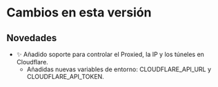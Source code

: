 # Cambios en esta versión

## Novedades
- ✨ Añadido soporte para controlar el Proxied, la IP y los túneles en Cloudflare.
    - Añadidas nuevas variables de entorno: CLOUDFLARE_API_URL y CLOUDFLARE_API_TOKEN.
